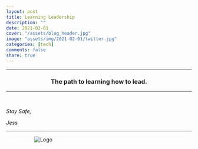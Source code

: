 ```yaml
---
layout: post
title: Learning Leadership
description: ""
date: 2021-02-01
cover: "/assets/blog_header.jpg"
image: "assets/img/2021-02-01/twitter.jpg"
categories: [tech]
comments: false
share: true
---
```


----
<center>
<h3> The path to learning how to lead. </h3>
</center>

---
<br/>


_Stay Safe,_

_Jess_


---

<div style="text-align:center; width:20%; margin-left: 10%;" markdown="1">
<img src="{{site.baseurl}}/assets/img/logo.png" alt="Logo">
</div>

